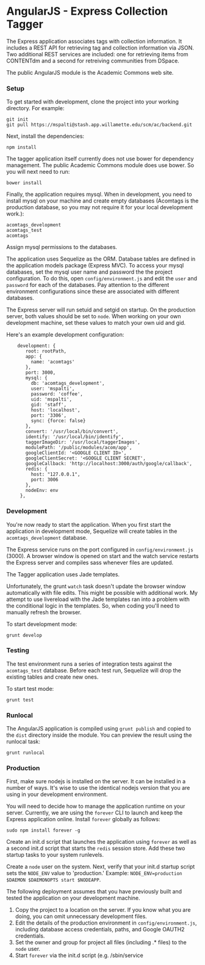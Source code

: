 # AngularJS - Express Collection Tagger

The Express application associates tags with collection information.  It includes a REST API for retrieving tag and collection information via JSON.
Two additional REST services are included: one for retrieving items from CONTENTdm and a second for retreiving communities from DSpace.

The public AngularJS module is the Academic Commons web site.


### Setup

To get started with development, clone the project into your working directory. For example:

    git init
    git pull https://mspalti@stash.app.willamette.edu/scm/ac/backend.git

Next, install the dependencies:

    npm install

The tagger application itself currently does not use bower for dependency management.  The public Academic Commons module does use bower.  So you will next need to run:

    bower install

Finally, the application requires mysql.  When in development, you need to install mysql on your machine and create empty databases (Acomtags is the production database, so you may not require it for your local development work.):

    acomtags_development
    acomtags_test
    acomtags

Assign mysql permissions to the databases. 

The application uses Sequelize as the ORM.  Database tables are defined in the application models package (Express MVC). To access your mysql databases, set the mysql user name and password the the project configuration.
 To do this, open `config/environment.js` and edit the `user` and `password` for each of the databases. Pay attention to the different environment configurations since these are associated with different databases.  
 
 The Express server will run setuid and setgid on startup.  On the production server, both values should be set to `node`.  When working on your own development machine, set these values to match your own uid and gid.
  
 Here's an example development configuration:

        development: {
           root: rootPath,
           app: {
             name: 'acomtags'
           },
           port: 3000,
           mysql: {
             db: 'acomtags_development',
             user: 'mspalti',
             password: 'coffee',
             uid: 'mspalti',
             gid: 'staff',
             host: 'localhost',
             port: '3306',
             sync: {force: false}
           },
           convert: '/usr/local/bin/convert',
           identify: '/usr/local/bin/identify',
           taggerImageDir: '/usr/local/taggerImages',
           modulePath: '/public/modules/acom/app',
           googleClientId: '<GOOGLE CLIENT ID>',
           googleClientSecret: '<GOOGLE CLIENT SECRET',
           googleCallback: 'http://localhost:3000/auth/google/callback',
           redis: {
             host: "127.0.0.1",
             port: 3006
           },
           nodeEnv: env
         },


### Development
You're now ready to start the application. When you first start the application in development mode, Sequelize will create tables in the `acomtags_development` database.

The Express service runs on the port configured in `config/environment.js` (3000).  A browser window is opened on start and the watch service restarts the Express server and compiles sass whenever files are updated.  

The Tagger application uses Jade templates. 

Unfortunately, the grunt `watch` task doesn't update the browser window automatically with file edits.  This might be possible with additional work.
My attempt to use livereload with the Jade templates ran into a problem with the conditional logic in the templates.  So, when coding you'll need to manually refresh the browser.

To start development mode:

    grunt develop


### Testing

The test environment runs a series of integration tests against the `acomtags_test` database. Before each test run, Sequelize will drop the existing tables and create new ones.

To start test mode:

    grunt test

### Runlocal

The AngularJS application is compiled using `grunt publish` and copied to the `dist` directory inside the module.  You can preview the result using the runlocal task:

    grunt runlocal

### Production

First, make sure nodejs is installed on the server.  It can be installed in a number of ways.  It's wise to use the identical nodejs version that you are using in your development environment.

You will need to decide how to manage the application runtime on your server. Currently, we are using the `forever` CLI to launch and keep the Express application online. Install `forever` globally as follows:

    sudo npm install forever -g
    
Create an init.d script that launches the application using `forever` as well as a second init.d script that starts the `redis` session store. Add these two startup tasks to your system runlevels. 

Create a `node` user on the system. Next, verify that your init.d startup script sets the `NODE_ENV` value to 'production.' Example: `NODE_ENV=production $DAEMON $DAEMONOPTS start $NODEAPP`. 

The following deployment assumes that you have previously built and tested the application on your development machine. 

1. Copy the project to a location on the server. If you know what you are doing, you can omit unnecessary development files.
2. Edit the details of the production environment in `config/environment.js`, including database access credentials, paths, and Google OAUTH2 credentials. 
3. Set the owner and group for project all files (including .* files) to the `node` user.  
4. Start `forever` via the init.d script (e.g. /sbin/service <script name> start). If you are updating an existing installation, you should stop `forever` before replacing code and start again after the changes are made.

## Configuration Params

Configuration file: config/environment.js

- root: path set by module
- port: Express port
- db: database name
- user: database user
- password: database password
- uid: Express system user
- gid: Express system group
- mysql host: host name (e.g. libdb.willamette.edu)
- sync: Sequelize database initialization setting
- convert: location of ImageMagick convert library
- identify: location of ImageMagick identify library
- taggerImageDir: path to tagger images
- modulePath: path to the AngularJS module directory (app or dist)
- googleClientId: the Google ID for this application (used by OAUTH2)
- googleClientSecrect: Google secret (used by OAUTH2)
- redis: sesion cache settings (experimental)
- nodeEnv: current node environment (startup setting or default)


